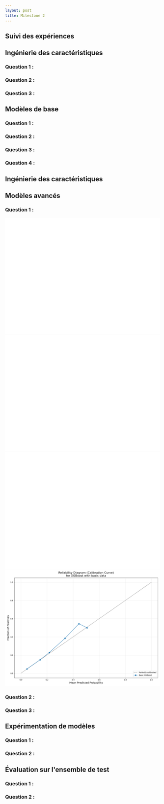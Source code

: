 ```yaml
---
layout: post
title: Milestone 2
---
```


## Suivi des expériences

## Ingénierie des caractéristiques

### Question 1 :

### Question 2 :

### Question 3 :

## Modèles de base

### Question 1 :

### Question 2 :

### Question 3 :

### Question 4 :

## Ingénierie des caractéristiques

## Modèles avancés

### Question 1 :

<img class="figure" src="/images/roc_basic_xgboost.png" />

<img class="figure" src="/images/goal_rate_vs_proba_basic_xgboost.png" />

<img class="figure" src="/images/cumul_goal_prop_vs_proba_basic_xgboost.png" />

<img class="figure" src="/images/calibration_curve_basic_xgboost.png" />

### Question 2 :

### Question 3 :

## Expérimentation de modèles

### Question 1 :

### Question 2 :

## Évaluation sur l'ensemble de test

### Question 1 :

### Question 2 :

